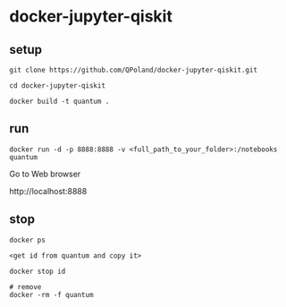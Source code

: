 # docker-jupyter-qiskit

## setup 

```{bash}
git clone https://github.com/QPoland/docker-jupyter-qiskit.git

cd docker-jupyter-qiskit 

docker build -t quantum .
```
## run 

```{bash}
docker run -d -p 8888:8888 -v <full_path_to_your_folder>:/notebooks quantum
```
Go to Web browser 

http://localhost:8888

## stop 

```{bash}
docker ps 

<get id from quantum and copy it>

docker stop id 

# remove
docker -rm -f quantum
```

